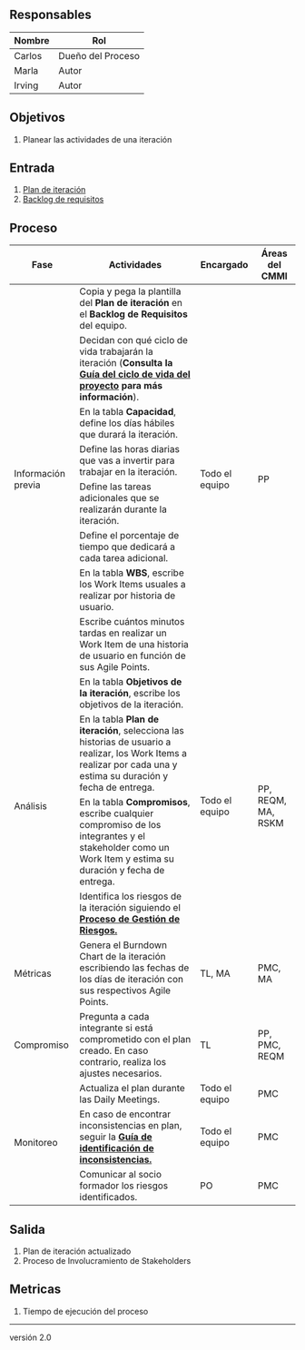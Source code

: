 ## Responsables
| Nombre | Rol               |
| ------ | ----------------- |
| Carlos | Dueño del Proceso |
| Marla  | Autor             |
| Irving | Autor             |

## Objetivos
1. Planear las actividades de una iteración

## Entrada 
1. [Plan de iteración](https://docs.google.com/spreadsheets/d/10jles4oKMwJUHPutNXLaHZ7kg8zFZ9TdrAVAJlUmjfU/edit#gid=753031204)
2. [Backlog de requisitos](https://docs.google.com/spreadsheets/d/1o6jLgBaUGFCco-8gIZqd8Ng3zqUKfJYZudfaI9Bqu-0/edit#gid=1630941258)

## Proceso 
<table>
  <thead>
    <tr>
      <th>Fase</th>
      <th>Actividades</th>
      <th>Encargado</th>
      <th>Áreas del CMMI</th>
    </tr>
  </thead>
  <tbody>
    <tr>
      <td rowspan="8">Información previa</td>
      <td>Copia y pega la plantilla del <strong>Plan de iteración</strong> en el <strong>Backlog de Requisitos</strong> del equipo.</td>
      <td rowspan="8">Todo el equipo</td>
      <td rowspan="8">PP</td>
    </tr>
    <tr>
      <td>Decidan con qué ciclo de vida trabajarán la iteración (<strong>Consulta la <a href="https://github.com/novaDepto/Nova/wiki/Gu%C3%ADa-de-ciclo-de-vida-del-proyecto">Guía del ciclo de vida del proyecto</a> para más información</strong>).</td>
    </tr>
    <tr>
      <td>En la tabla <strong>Capacidad</strong>, define los días hábiles que durará la iteración.</td>
    </tr>
    <tr>
      <td>Define las horas diarias que vas a invertir para trabajar en la iteración.</td>
    </tr>
    <tr>
      <td>Define las tareas adicionales que se realizarán durante la iteración.</td>
    </tr>
    <tr>
      <td>Define el porcentaje de tiempo que dedicará a cada tarea adicional.</td>
    </tr>
    <tr>
      <td>En la tabla <strong>WBS</strong>, escribe los Work Items usuales a realizar por historia de usuario.</td>
    </tr>
    <tr>
      <td>Escribe cuántos minutos tardas en realizar un Work Item de una historia de usuario en función de sus Agile Points.</td>
    </tr>
    <tr>
      <td rowspan="4">Análisis</td>
      <td>En la tabla <strong>Objetivos de la iteración</strong>, escribe los objetivos de la iteración. </td>
      <td rowspan="4">Todo el equipo</td>
      <td rowspan="4">PP, REQM, MA, RSKM</td>
    </tr>
    <tr>
      <td>En la tabla <strong>Plan de iteración</strong>, selecciona las historias de usuario a realizar, los Work Items a realizar por cada una y estima su duración y fecha de entrega.</td>
    </tr>
    <tr>
      <td>En la tabla <strong>Compromisos</strong>, escribe cualquier compromiso de los integrantes y el stakeholder como un Work Item y estima su duración y fecha de entrega.</td>
    </tr>
    <tr>
      <td>Identifica los riesgos de la iteración siguiendo el <strong><a href="https://github.com/novaDepto/Nova/wiki/Proceso-de-gesti%C3%B3n-de-riesgos">Proceso de Gestión de Riesgos.</a></strong></td>
    </tr>
    <tr>
      <td>Métricas</td>
      <td>Genera el Burndown Chart de la iteración escribiendo las fechas de los días de iteración con sus respectivos Agile Points.</td>
      <td>TL, MA</td>
      <td>PMC, MA</td>
    </tr>
    <tr>
      <td>Compromiso</td>
      <td>Pregunta a cada integrante si está comprometido con el plan creado. En caso contrario, realiza los ajustes necesarios.</td>
      <td>TL</td>
      <td>PP, PMC, REQM</td>
    </tr>
    <tr>
      <td rowspan="3" >Monitoreo</td> 
      <td>Actualiza el plan durante las Daily Meetings.</td> 
       <td>Todo el equipo</td>     
        <td>PMC</td>
    </tr>
      <tr>
          <td>En caso de encontrar inconsistencias en plan, seguir la <strong><a href="https://github.com/novaDepto/Nova/wiki/Gu%C3%ADa-de-identificaci%C3%B3n-de-inconsistencias">Guía de identificación de inconsistencias.</a></strong></td>
          <td>Todo el equipo</td>     
      	 <td>PMC</td>
      </tr>
      <tr>
      	 <td>Comunicar al socio formador los riesgos identificados.</td>
          <td>PO</td>     
      	 <td>PMC</td>
      </tr>
  </tbody>
</table>



## Salida
1. Plan de iteración actualizado
2. Proceso de Involucramiento de Stakeholders

## Metricas
1. Tiempo de ejecución del proceso

***
versión 2.0
